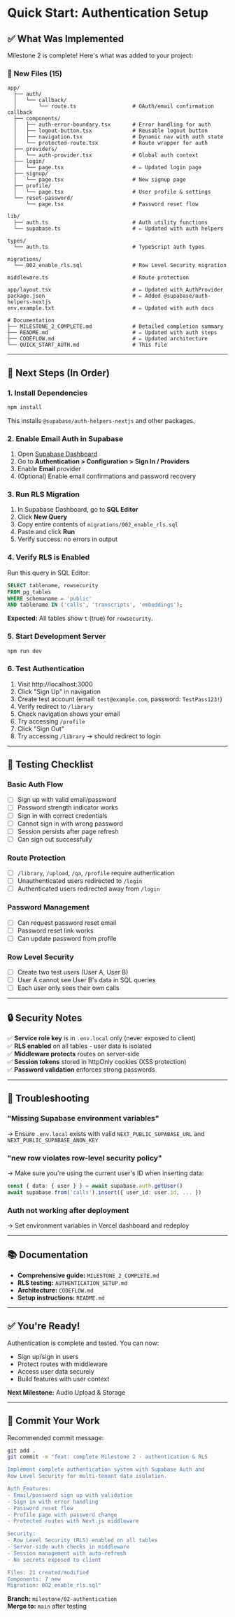 # Quick Start: Authentication Setup

## ✅ What Was Implemented

Milestone 2 is complete! Here's what was added to your project:

### 📁 New Files (15)
```
app/
  ├── auth/
  │   └── callback/
  │       └── route.ts                  # OAuth/email confirmation callback
  ├── components/
  │   ├── auth-error-boundary.tsx       # Error handling for auth
  │   ├── logout-button.tsx             # Reusable logout button
  │   ├── navigation.tsx                # Dynamic nav with auth state
  │   └── protected-route.tsx           # Route wrapper for auth
  ├── providers/
  │   └── auth-provider.tsx             # Global auth context
  ├── login/
  │   └── page.tsx                      # ✏️ Updated login page
  ├── signup/
  │   └── page.tsx                      # New signup page
  ├── profile/
  │   └── page.tsx                      # User profile & settings
  └── reset-password/
      └── page.tsx                      # Password reset flow

lib/
  ├── auth.ts                           # Auth utility functions
  └── supabase.ts                       # ✏️ Updated with auth helpers

types/
  └── auth.ts                           # TypeScript auth types

migrations/
  └── 002_enable_rls.sql                # Row Level Security migration

middleware.ts                           # Route protection

app/layout.tsx                          # ✏️ Updated with AuthProvider
package.json                            # ✏️ Added @supabase/auth-helpers-nextjs
env.example.txt                         # ✏️ Updated with auth docs

# Documentation
├── MILESTONE_2_COMPLETE.md             # Detailed completion summary
├── README.md                           # ✏️ Updated with auth steps
├── CODEFLOW.md                         # ✏️ Updated architecture
└── QUICK_START_AUTH.md                 # This file
```

---

## 🚀 Next Steps (In Order)

### 1. Install Dependencies

```bash
npm install
```

This installs `@supabase/auth-helpers-nextjs` and other packages.

### 2. Enable Email Auth in Supabase

1. Open [Supabase Dashboard](https://app.supabase.com)
2. Go to **Authentication > Configuration > Sign In / Providers**
3. Enable **Email** provider
4. (Optional) Enable email confirmations and password recovery

### 3. Run RLS Migration

1. In Supabase Dashboard, go to **SQL Editor**
2. Click **New Query**
3. Copy entire contents of `migrations/002_enable_rls.sql`
4. Paste and click **Run**
5. Verify success: no errors in output

### 4. Verify RLS is Enabled

Run this query in SQL Editor:

```sql
SELECT tablename, rowsecurity
FROM pg_tables
WHERE schemaname = 'public'
AND tablename IN ('calls', 'transcripts', 'embeddings');
```

**Expected:** All tables show `t` (true) for `rowsecurity`.

### 5. Start Development Server

```bash
npm run dev
```

### 6. Test Authentication

1. Visit http://localhost:3000
2. Click "Sign Up" in navigation
3. Create test account (email: `test@example.com`, password: `TestPass123!`)
4. Verify redirect to `/library`
5. Check navigation shows your email
6. Try accessing `/profile`
7. Click "Sign Out"
8. Try accessing `/library` → should redirect to login

---

## 📝 Testing Checklist

### Basic Auth Flow
- [ ] Sign up with valid email/password
- [ ] Password strength indicator works
- [ ] Sign in with correct credentials
- [ ] Cannot sign in with wrong password
- [ ] Session persists after page refresh
- [ ] Can sign out successfully

### Route Protection
- [ ] `/library`, `/upload`, `/qa`, `/profile` require authentication
- [ ] Unauthenticated users redirected to `/login`
- [ ] Authenticated users redirected away from `/login`

### Password Management
- [ ] Can request password reset email
- [ ] Password reset link works
- [ ] Can update password from profile

### Row Level Security
- [ ] Create two test users (User A, User B)
- [ ] User A cannot see User B's data in SQL queries
- [ ] Each user only sees their own calls

---

## 🔒 Security Notes

✅ **Service role key** is in `.env.local` only (never exposed to client)  
✅ **RLS enabled** on all tables - user data is isolated  
✅ **Middleware protects** routes on server-side  
✅ **Session tokens** stored in httpOnly cookies (XSS protection)  
✅ **Password validation** enforces strong passwords  

---

## 🐛 Troubleshooting

### "Missing Supabase environment variables"
→ Ensure `.env.local` exists with valid `NEXT_PUBLIC_SUPABASE_URL` and `NEXT_PUBLIC_SUPABASE_ANON_KEY`

### "new row violates row-level security policy"
→ Make sure you're using the current user's ID when inserting data:
```typescript
const { data: { user } } = await supabase.auth.getUser()
await supabase.from('calls').insert({ user_id: user.id, ... })
```

### Auth not working after deployment
→ Set environment variables in Vercel dashboard and redeploy

---

## 📚 Documentation

- **Comprehensive guide:** `MILESTONE_2_COMPLETE.md`
- **RLS testing:** `AUTHENTICATION_SETUP.md`
- **Architecture:** `CODEFLOW.md`
- **Setup instructions:** `README.md`

---

## ✅ You're Ready!

Authentication is complete and tested. You can now:
- Sign up/sign in users
- Protect routes with middleware
- Access user data securely
- Build features with user context

**Next Milestone:** Audio Upload & Storage

---

## 🎉 Commit Your Work

Recommended commit message:

```bash
git add .
git commit -m "feat: complete Milestone 2 - authentication & RLS

Implement complete authentication system with Supabase Auth and
Row Level Security for multi-tenant data isolation.

Auth Features:
- Email/password sign up with validation
- Sign in with error handling
- Password reset flow
- Profile page with password change
- Protected routes with Next.js middleware

Security:
- Row Level Security (RLS) enabled on all tables
- Server-side auth checks in middleware
- Session management with auto-refresh
- No secrets exposed to client

Files: 21 created/modified
Components: 7 new
Migration: 002_enable_rls.sql"
```

**Branch:** `milestone/02-authentication`  
**Merge to:** `main` after testing

